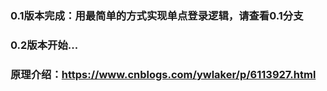 ### 0.1版本完成：用最简单的方式实现单点登录逻辑，请查看0.1分支
### 0.2版本开始...
### 原理介绍：https://www.cnblogs.com/ywlaker/p/6113927.html
